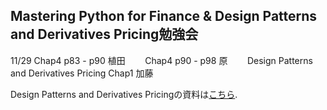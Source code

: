 ## Mastering Python for Finance & Design Patterns and Derivatives Pricing勉強会
11/29 Chap4 p83 - p90 植田  
      Chap4 p90 - p98 原  
      Design Patterns and Derivatives Pricing Chap1 加藤
      
Design Patterns and Derivatives Pricingの資料は[こちら](https://github.com/NlGG/Finance/tree/master/design_patterns_and_derivatives_pricing).
